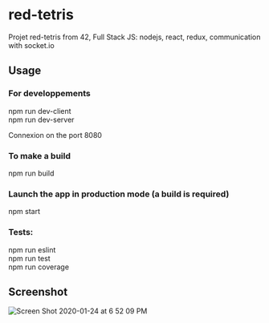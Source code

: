 # red-tetris
Projet red-tetris from 42, Full Stack JS: nodejs, react, redux, communication with socket.io

## Usage

### For developpements
npm run dev-client\
npm run dev-server

Connexion on the port 8080

### To make a build
npm run build

### Launch the app in production mode (a build is required)
npm start

### Tests:
npm run eslint\
npm run test\
npm run coverage

## Screenshot
![Screen Shot 2020-01-24 at 6 52 09 PM](https://user-images.githubusercontent.com/23403392/73091607-0c19d180-3edb-11ea-9334-23bf27de713c.png)
